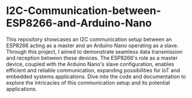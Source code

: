 # I2C-Communication-between-ESP8266-and-Arduino-Nano
This repository showcases an I2C communication setup between an ESP8266 acting as a master and an Arduino Nano operating as a slave. Through this project, I aimed to demonstrate seamless data transmission and reception between these devices. The ESP8266's role as a master device, coupled with the Arduino Nano's slave configuration, enables efficient and reliable communication, expanding possibilities for IoT and embedded systems applications. Dive into the code and documentation to explore the intricacies of this communication setup and its potential applications.
